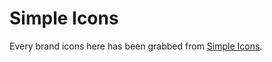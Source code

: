 # Simple Icons

Every brand icons here has been grabbed from [Simple Icons](https://github.com/simple-icons/simple-icons).